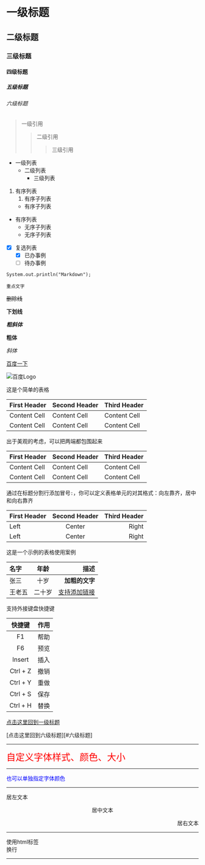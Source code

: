 # 一级标题
## 二级标题
### 三级标题
#### 四级标题
##### 五级标题
###### 六级标题

> 一级引用
> > 二级引用
> > > 三级引用

* 一级列表
    * 二级列表
        * 三级列表

1. 有序列表
    1. 有序子列表
    * 有序子列表

* 有序列表
    * 无序子列表
    * 无序子列表

- [x] 复选列表
    - [x] 已办事例
    - [ ] 待办事例

```
System.out.println("Markdown");
```

`重点文字`

~~删除线~~

__下划线__

***粗斜体***

**粗体**

*斜体*

[百度一下](https://www.baidu.com)

![百度Logo](https://www.baidu.com/img/bd_logo.png)

这是个简单的表格

First Header | Second Header | Third Header
------------ | ------------- | ------------
Content Cell | Content Cell | Content Cell
Content Cell | Content Cell | Content Cell

出于美观的考虑，可以把两端都包围起来

| First Header | Second Header | Third Header |
| ------------ | ------------- | ------------ |
| Content Cell | Content Cell | Content Cell |
| Content Cell | Content Cell | Content Cell |

通过在标题分割行添加冒号`:`，你可以定义表格单元的对其格式：向左靠齐，居中和向右靠齐

| First Header | Second Header | Third Header |
| :----------- | :-----------: | -----------: |
| Left | Center | Right |
| Left | Center | Right |

这是一个示例的表格使用案例

 名字  |  年龄  |  描述
 :---- | :----: |  ----:
 张三  |  十岁  | **加粗的文字**
王老五 | 二十岁 | [支持添加链接](https://github.com/getActivity/Markdown)

支持外接键盘快捷键

 快捷键  |  作用
 :----: | :----:
   F1   |  帮助
   F6   |  预览
 Insert |  插入
 Ctrl + Z |  撤销
 Ctrl + Y |  重做
 Ctrl + S |  保存
 Ctrl + H |  替换


[点击这里回到一级标题](#一级标题)

[点击这里回到六级标题][#六级标题]

-------

<font face="微软雅黑" color="red" size="5">自定义字体样式、颜色、大小</font>

-------

<font color="#0000ff">也可以单独指定字体颜色</font>

-------

<p align="left">居左文本</p>
<p align="center">居中文本</p>
<p align="right">居右文本</p>

-------

使用html标签<br/>换行

-------

